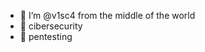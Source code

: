 - 👋 I’m @v1sc4 from the middle of the world
- 👀 cibersecurity 
- 🌱 pentesting

<!---
VASCO9/VASCO9 is a ✨ special ✨ repository because its `README.md` (this file) appears on your GitHub profile.
You can click the Preview link to take a look at your changes.
--->

